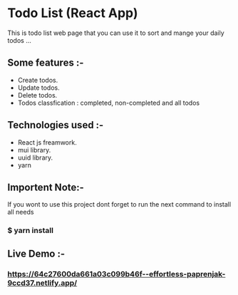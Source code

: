 # Todo List (React App)
This is todo list web page that you can use it to sort and mange your daily todos ...


## Some features :- 
- Create todos.
- Update todos.
- Delete todos.
- Todos classfication : completed, non-completed and all todos


## Technologies used :- 
- React js freamwork.
- mui library.
- uuid library.
- yarn


## Importent Note:- 
If you wont to use this project dont forget to run the next command to install all needs
### $ yarn install


## Live Demo :- 
### https://64c27600da661a03c099b46f--effortless-paprenjak-9ccd37.netlify.app/
